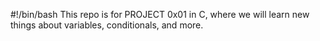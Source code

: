 #!/bin/bash
This repo is for PROJECT 0x01 in C, where we will learn new things about variables, conditionals, and more.
